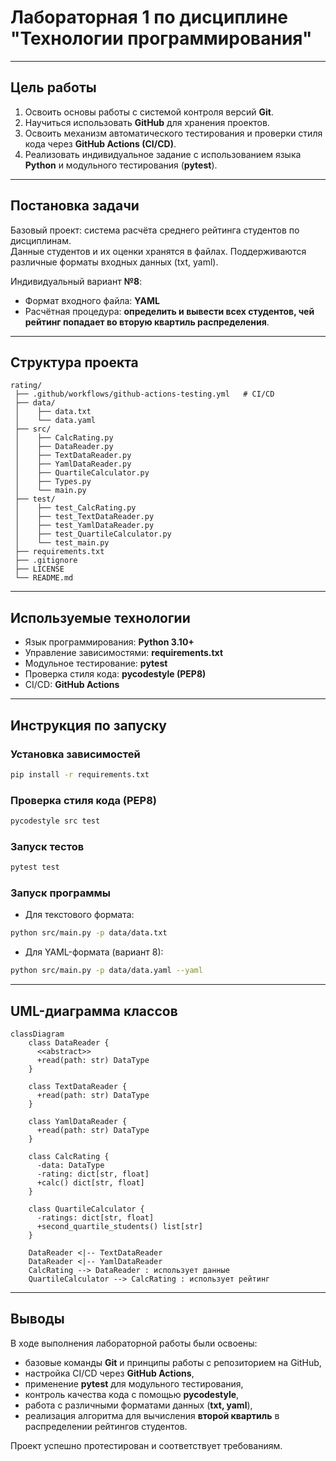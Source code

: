 # Лабораторная 1 по дисциплине "Технологии программирования"

---

## Цель работы
1. Освоить основы работы с системой контроля версий **Git**.  
2. Научиться использовать **GitHub** для хранения проектов.  
3. Освоить механизм автоматического тестирования и проверки стиля кода через **GitHub Actions (CI/CD)**.  
4. Реализовать индивидуальное задание с использованием языка **Python** и модульного тестирования (**pytest**).  

---

## Постановка задачи
Базовый проект: система расчёта среднего рейтинга студентов по дисциплинам.  
Данные студентов и их оценки хранятся в файлах. Поддерживаются различные форматы входных данных (txt, yaml).  

Индивидуальный вариант **№8**:  
- Формат входного файла: **YAML**  
- Расчётная процедура: **определить и вывести всех студентов, чей рейтинг попадает во вторую квартиль распределения**.  

---

## Структура проекта
```
rating/
 ├── .github/workflows/github-actions-testing.yml   # CI/CD
 ├── data/
 │    ├── data.txt
 │    └── data.yaml
 ├── src/
 │    ├── CalcRating.py
 │    ├── DataReader.py
 │    ├── TextDataReader.py
 │    ├── YamlDataReader.py
 │    ├── QuartileCalculator.py
 │    ├── Types.py
 │    └── main.py
 ├── test/
 │    ├── test_CalcRating.py
 │    ├── test_TextDataReader.py
 │    ├── test_YamlDataReader.py
 │    ├── test_QuartileCalculator.py
 │    └── test_main.py
 ├── requirements.txt
 ├── .gitignore
 ├── LICENSE
 └── README.md
```

---

## Используемые технологии
- Язык программирования: **Python 3.10+**  
- Управление зависимостями: **requirements.txt**  
- Модульное тестирование: **pytest**  
- Проверка стиля кода: **pycodestyle (PEP8)**  
- CI/CD: **GitHub Actions**  

---

## Инструкция по запуску

### Установка зависимостей
```bash
pip install -r requirements.txt
```

### Проверка стиля кода (PEP8)
```bash
pycodestyle src test
```

### Запуск тестов
```bash
pytest test
```

### Запуск программы
- Для текстового формата:
```bash
python src/main.py -p data/data.txt
```

- Для YAML-формата (вариант 8):
```bash
python src/main.py -p data/data.yaml --yaml
```

---

## UML-диаграмма классов
```mermaid
classDiagram
    class DataReader {
      <<abstract>>
      +read(path: str) DataType
    }

    class TextDataReader {
      +read(path: str) DataType
    }

    class YamlDataReader {
      +read(path: str) DataType
    }

    class CalcRating {
      -data: DataType
      -rating: dict[str, float]
      +calc() dict[str, float]
    }

    class QuartileCalculator {
      -ratings: dict[str, float]
      +second_quartile_students() list[str]
    }

    DataReader <|-- TextDataReader
    DataReader <|-- YamlDataReader
    CalcRating --> DataReader : использует данные
    QuartileCalculator --> CalcRating : использует рейтинг
```

---

## Выводы
В ходе выполнения лабораторной работы были освоены:  
- базовые команды **Git** и принципы работы с репозиторием на GitHub,  
- настройка CI/CD через **GitHub Actions**,  
- применение **pytest** для модульного тестирования,  
- контроль качества кода с помощью **pycodestyle**,  
- работа с различными форматами данных (**txt, yaml**),  
- реализация алгоритма для вычисления **второй квартиль** в распределении рейтингов студентов.  

Проект успешно протестирован и соответствует требованиям.  
